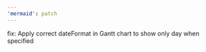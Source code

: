 ```yaml
---
'mermaid': patch
---
```


fix: Apply correct dateFormat in Gantt chart to show only day when specified
